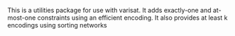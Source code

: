 This is a utilities package for use with varisat.
It adds exactly-one and at-most-one constraints
using an efficient encoding. 
It also provides at least k encodings using sorting networks